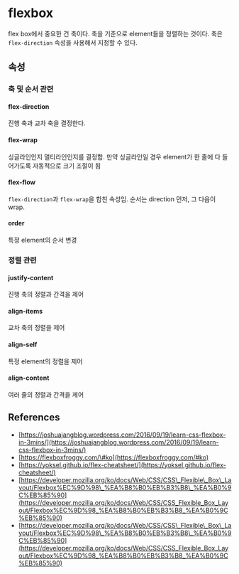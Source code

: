 # flexbox

flex box에서 중요한 건 축이다. 축을 기준으로 element들을 정렬하는 것이다. 축은 `flex-direction` 속성을 사용해서 지정할 수 있다.

## 속성

### 축 및 순서 관련

#### flex-direction

진행 축과 교차 축을 결정한다.

#### flex-wrap

싱글라인인지 멀티라인인지를 결정함. 만약 싱글라인일 경우 element가 한 줄에 다 들어가도록 자동적으로 크기 조절이 됨

#### flex-flow

`flex-direction`과 `flex-wrap`을 합친 속성임. 순서는 direction 먼저, 그 다음이 wrap.

#### order

특정 element의 순서 변경

### 정렬 관련

#### justify-content

진행 축의 정렬과 간격을 제어

#### align-items

교차 축의 정렬을 제어

#### align-self

특정 element의 정렬을 제어

#### align-content

여러 줄의 정렬과 간격을 제어

## References

* [https://joshuajangblog.wordpress.com/2016/09/19/learn-css-flexbox-in-3mins/](https://joshuajangblog.wordpress.com/2016/09/19/learn-css-flexbox-in-3mins/)
* [https://flexboxfroggy.com/\#ko](https://flexboxfroggy.com/#ko)
* [https://yoksel.github.io/flex-cheatsheet/](https://yoksel.github.io/flex-cheatsheet/)
* [https://developer.mozilla.org/ko/docs/Web/CSS/CSS\_Flexible\_Box\_Layout/Flexbox%EC%9D%98\_%EA%B8%B0%EB%B3%B8\_%EA%B0%9C%EB%85%90](https://developer.mozilla.org/ko/docs/Web/CSS/CSS_Flexible_Box_Layout/Flexbox%EC%9D%98_%EA%B8%B0%EB%B3%B8_%EA%B0%9C%EB%85%90)
* [https://developer.mozilla.org/ko/docs/Web/CSS/CSS\_Flexible\_Box\_Layout/Flexbox%EC%9D%98\_%EA%B8%B0%EB%B3%B8\_%EA%B0%9C%EB%85%90](https://developer.mozilla.org/ko/docs/Web/CSS/CSS_Flexible_Box_Layout/Flexbox%EC%9D%98_%EA%B8%B0%EB%B3%B8_%EA%B0%9C%EB%85%90)

